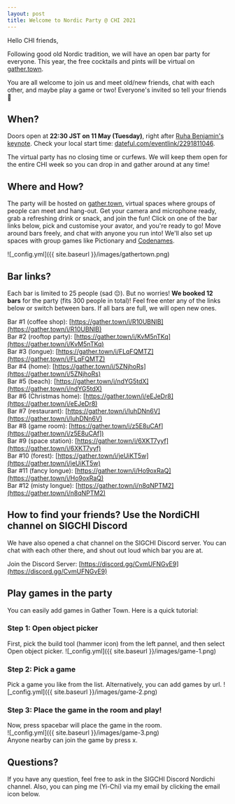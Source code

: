 ```yaml
---
layout: post
title: Welcome to Nordic Party @ CHI 2021
---
```


Hello CHI friends,

Following good old Nordic tradition, we will have an open bar party for everyone. This year, the free cocktails and pints will be virtual on [gather.town](https://gather.town).

You are all welcome to join us and meet old/new friends, chat with each other, and maybe play a game or two! Everyone's invited so tell your friends 🥳

## When? 
Doors open at **22:30 JST on 11 May (Tuesday)**, right after [Ruha Benjamin's keynote](https://programs.sigchi.org/chi/2021/program/content/57590).
Check your local start time: [dateful.com/eventlink/2291811046](https://dateful.com/eventlink/2291811046).

The virtual party has no closing time or curfews. We will keep them open for the entire CHI week so you can drop in and gather around at any time! 

## Where and How?
The party will be hosted on [gather.town](https://gather.town), virtual spaces where groups of people can meet and hang-out. Get your camera and microphone ready, grab a refreshing drink or snack, and join the fun! Click on one of the bar links below, pick and customise your avator, and you're ready to go! Move around bars freely, and chat with anyone you run into! We'll also set up spaces with group games like Pictionary and [Codenames](https://codenames.game). 

![_config.yml]({{ site.baseurl }}/images/gathertown.png)

## Bar links?
Each bar is limited to 25 people (sad 😔). But no worries! **We booked 12 bars** for the party (fits 300 people in total)! 
Feel free enter any of the links below or switch between bars. If all bars are full, we will open new ones.

Bar #1 (coffee shop): [https://gather.town/i/R10UBNlB](https://gather.town/i/R10UBNlB)<br/>
Bar #2 (rooftop party): [https://gather.town/i/KvM5nTKq](https://gather.town/i/KvM5nTKq)<br/>
Bar #3 (longue):  [https://gather.town/i/FLqFQMTZ](https://gather.town/i/FLqFQMTZ)<br/>
Bar #4 (home): [https://gather.town/i/5ZNjhoRs](https://gather.town/i/5ZNjhoRs)<br/>
Bar #5 (beach): [https://gather.town/i/ndYG5tdX](https://gather.town/i/ndYG5tdX)<br/>
Bar #6 (Christmas home): [https://gather.town/i/eEJeDr8](https://gather.town/i/eEJeDr8)<br/>
Bar #7 (restaurant): [https://gather.town/i/IuhDNn6V](https://gather.town/i/IuhDNn6V)<br/>
Bar #8 (game room): [https://gather.town/i/z5E8uCAf](https://gather.town/i/z5E8uCAf])<br/>
Bar #9 (space station): [https://gather.town/i/6XKT7yyf](https://gather.town/i/6XKT7yyf)<br/>
Bar #10 (forest): [https://gather.town/i/jeUiKT5w](https://gather.town/i/jeUiKT5w)<br/>
Bar #11 (fancy longue): [https://gather.town/i/Ho9oxRaQ](https://gather.town/i/Ho9oxRaQ)<br/>
Bar #12 (misty longue): [https://gather.town/i/n8qNPTM2](https://gather.town/i/n8qNPTM2)<br/>

## How to find your friends? Use the NordiCHI channel on SIGCHI Discord
We have also opened a chat channel on the SIGCHI Discord server. You can chat with each other there, and shout out loud which bar you are at. 

Join the Discord Server: [https://discord.gg/CvmUFNGvE9](https://discord.gg/CvmUFNGvE9)

## Play games in the party

You can easily add games in Gather Town. Here is a quick tutorial: <br>

### Step 1: Open object picker
First, pick the build tool (hammer icon) from the left pannel, and then select Open object picker.
![_config.yml]({{ site.baseurl }}/images/game-1.png)

### Step 2: Pick a game
Pick a game you like from the list. Alternatively, you can add games by url.
![_config.yml]({{ site.baseurl }}/images/game-2.png)

### Step 3: Place the game in the room and play!
Now, press spacebar will place the game in the room. <br>
![_config.yml]({{ site.baseurl }}/images/game-3.png) <br>
Anyone nearby can join the game by press x.

## Questions?

If you have any question, feel free to ask in the SIGCHI Discord Nordichi channel. Also, you can ping me (Yi-Chi) via my email by clicking the email icon below. 
